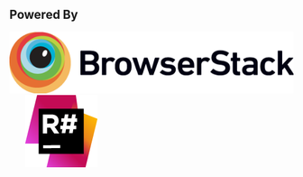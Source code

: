 ## Powered By
[![BrowserStack](https://raw.githubusercontent.com/ohadschn/HowLongToBeatSteam/master/Docs/Browserstack-logo.png)](https://www.browserstack.com)&nbsp;&nbsp;&nbsp;&nbsp;&nbsp;&nbsp;
[![Resharper](https://raw.githubusercontent.com/ohadschn/HowLongToBeatSteam/master/Docs/icon_ReSharper.png)](https://www.jetbrains.com/resharper/)
